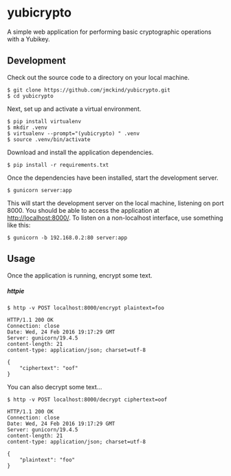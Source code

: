 # yubicrypto

A simple web application for performing basic cryptographic operations with a Yubikey.

## Development

Check out the source code to a directory on your local machine.

    $ git clone https://github.com/jmckind/yubicrypto.git
    $ cd yubicrypto

Next, set up and activate a virtual environment.

    $ pip install virtualenv
    $ mkdir .venv
    $ virtualenv --prompt="(yubicrypto) " .venv
    $ source .venv/bin/activate

Download and install the application dependencies.

    $ pip install -r requirements.txt

Once the dependencies have been installed, start the development server.

    $ gunicorn server:app

This will start the development server on the local machine, listening on port 8000. You should be able to access the application at [http://localhost:8000/](http://localhost:8000).  To listen on a non-localhost interface, use something like this:

    $ gunicorn -b 192.168.0.2:80 server:app


## Usage

Once the application is running, encrypt some text.

##### httpie

    $ http -v POST localhost:8000/encrypt plaintext=foo

    HTTP/1.1 200 OK
    Connection: close
    Date: Wed, 24 Feb 2016 19:17:29 GMT
    Server: gunicorn/19.4.5
    content-length: 21
    content-type: application/json; charset=utf-8

    {
        "ciphertext": "oof"
    }

You can also decrypt some text...

    $ http -v POST localhost:8000/decrypt ciphertext=oof

    HTTP/1.1 200 OK
    Connection: close
    Date: Wed, 24 Feb 2016 19:17:29 GMT
    Server: gunicorn/19.4.5
    content-length: 21
    content-type: application/json; charset=utf-8

    {
        "plaintext": "foo"
    }
